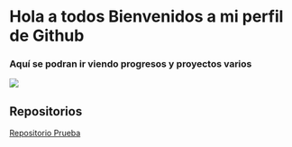 # Hola a todos Bienvenidos a mi perfil de Github

### Aquí se podran ir viendo progresos y proyectos varios 

![](https://db0dce98.delivery.rocketcdn.me/en/files/2024/06/Python-Variables.jpg)
## Repositorios
[Repositorio Prueba](https://github.com/NenriquezC/MPR_Tokio)
